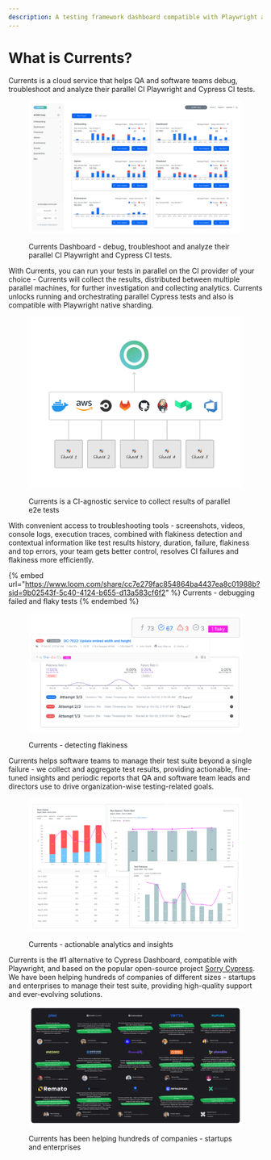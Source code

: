 ```yaml
---
description: A testing framework dashboard compatible with Playwright and Cypress.
---
```


# What is Currents?

Currents is a cloud service that helps QA and software teams debug, troubleshoot and analyze their parallel CI Playwright and Cypress CI tests.&#x20;

<figure><img src=".gitbook/assets/dashboard-overview (1).png" alt=""><figcaption><p>Currents Dashboard - debug, troubleshoot and analyze their parallel CI Playwright and Cypress CI tests.</p></figcaption></figure>

With Currents, you can run your tests in parallel on the CI provider of your choice - Currents will collect the results, distributed between multiple parallel machines, for further investigation and collecting analytics. Currents unlocks running and orchestrating parallel Cypress tests and also is compatible with Playwright native sharding.

<figure><img src=".gitbook/assets/playwright-sharding.png" alt=""><figcaption><p>Currents is a CI-agnostic service to collect results of parallel e2e tests</p></figcaption></figure>

With convenient access to troubleshooting tools - screenshots, videos, console logs, execution traces, combined with flakiness detection and contextual information like test results history, duration, failure, flakiness and top errors, your team gets better control, resolves CI failures and flakiness more efficiently.

{% embed url="https://www.loom.com/share/cc7e279fac854864ba4437ea8c01988b?sid=9b02543f-5c40-4124-b655-d13a583cf6f2" %}
Currents - debugging failed and flaky tests
{% endembed %}

<figure><img src=".gitbook/assets/flakiness-detection.png" alt=""><figcaption><p>Currents - detecting flakiness</p></figcaption></figure>

Currents helps software teams to manage their test suite beyond a single failure - we collect and aggregate test results, providing actionable, fine-tuned insights and periodic reports that QA and software team leads and directors use to drive organization-wise testing-related goals.

<figure><img src=".gitbook/assets/currents-analytics (1).png" alt=""><figcaption><p>Currents - actionable analytics and insights</p></figcaption></figure>

Currents is the #1 alternative to Cypress Dashboard, compatible with Playwright, and based on the popular open-source project [Sorry Cypress](https://sorry-cypress.dev). We have been helping hundreds of companies of different sizes - startups and enterprises to manage their test suite, providing high-quality support and ever-evolving solutions.

<figure><img src=".gitbook/assets/currents-testimonials (1).png" alt=""><figcaption><p>Currents has been helping hundreds of companies - startups and enterprises</p></figcaption></figure>
